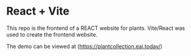 # React + Vite

This repo is the frontend of a REACT website for plants. Vite/React was used to create the frontend website.

The demo can be viewed at (https://plantcollection.eai.today/)
